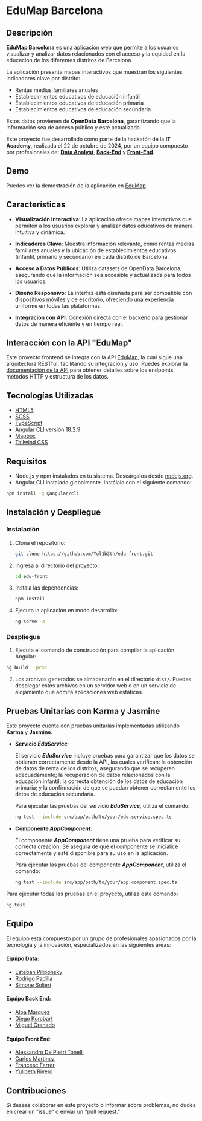 # EduMap Barcelona

## Descripción

**EduMap Barcelona** es una aplicación web que permite a los usuarios visualizar
y analizar datos relacionados con el acceso y la equidad en la educación de los
diferentes distritos de Barcelona.

La aplicación presenta mapas interactivos que muestran los siguientes
indicadores clave por distrito:

- Rentas medias familiares anuales
- Establecimientos educativos de educación infantil
- Establecimientos educativos de educación primaria
- Establecimientos educativos de educación secundaria

Estos datos provienen de **OpenData Barcelona**, garantizando que la información
sea de acceso público y esté actualizada.

Este proyecto fue desarrollado como parte de la hackatón de la **IT Academy**,
realizada el 22 de octubre de 2024, por un equipo compuesto por profesionales
de: [**Data Analyst**](#equipo-data), [**Back-End**](#equipo-back-end) y
[**Front-End**](#equipo-front-end).

## Demo

Puedes ver la demostración de la aplicación en
[EduMap](https://edu-front-delta.vercel.app/).

## Características

- **Visualización Interactiva**: La aplicación ofrece mapas interactivos que
  permiten a los usuarios explorar y analizar datos educativos de manera
  intuitiva y dinámica.

- **Indicadores Clave**: Muestra información relevante, como rentas medias
  familiares anuales y la ubicación de establecimientos educativos (infantil,
  primario y secundario) en cada distrito de Barcelona.

- **Acceso a Datos Públicos**: Utiliza datasets de OpenData Barcelona,
  asegurando que la información sea accesible y actualizada para todos los
  usuarios.

- **Diseño Responsivo**: La interfaz está diseñada para ser compatible con
  dispositivos móviles y de escritorio, ofreciendo una experiencia uniforme en
  todas las plataformas.

- **Integración con API**: Conexión directa con el backend para gestionar datos
  de manera eficiente y en tiempo real.

## Interacción con la API "EduMap"

Este proyecto frontend se integra con la API
[EduMap](https://github.com/amarinite/hackatonITAcademy), la cual sigue una
arquitectura RESTful, facilitando su integración y uso. Puedes explorar la
[documentación de la API](https://hackatonitacademy-4eb658690555.herokuapp.com/webjars/swagger-ui/index.html)
para obtener detalles sobre los endpoints, métodos HTTP y estructura de los
datos.

## Tecnologías Utilizadas

- [HTML5](https://developer.mozilla.org/en-US/docs/Web/Guide/HTML/HTML5)
- [SCSS](https://sass-lang.com/)
- [TypeScript](https://www.typescriptlang.org/)
- [Angular CLI](https://angular.dev/) versión 18.2.9
- [Mapbox](https://www.mapbox.com/)
- [Tailwind CSS](https://tailwindcss.com/)

## Requisitos

- Node.js y npm instalados en tu sistema. Descárgalos desde
  [nodejs.org](https://nodejs.org/).
- Angular CLI instalado globalmente. Instálalo con el siguiente comando:

```bash
npm install -g @angular/cli
```

## Instalación y Despliegue

### Instalación

1. Clona el repositorio:

   ```bash
   git clone https://github.com/Yul1b3th/edu-front.git
   ```

2. Ingresa al directorio del proyecto:

   ```bash
   cd edu-front
   ```

3. Instala las dependencias:

   ```bash
   npm install
   ```

4. Ejecuta la aplicación en modo desarrollo:

   ```bash
   ng serve -o
   ```

### Despliegue

1. Ejecuta el comando de construcción para compilar la aplicación Angular:

```bash
ng build --prod
```

2. Los archivos generados se almacenarán en el directorio `dist/`. Puedes
   desplegar estos archivos en un servidor web o en un servicio de alojamiento
   que admita aplicaciones web estáticas.

## Pruebas Unitarias con Karma y Jasmine

Este proyecto cuenta con pruebas unitarias implementadas utilizando **Karma** y
**Jasmine**.

- **Servicio _EduService_**:

  El servicio **_EduService_** incluye pruebas para garantizar que los datos se
  obtienen correctamente desde la API, las cuales verifican: la obtención de
  datos de renta de los distritos, asegurando que se recuperen adecuadamente; la
  recuperación de datos relacionados con la educación infantil; la correcta
  obtención de los datos de educación primaria; y la confirmación de que se
  puedan obtener correctamente los datos de educación secundaria.

  Para ejecutar las pruebas del servicio **_EduService_**, utiliza el comando:

  ```bash
  ng test --include src/app/path/to/your/edu.service.spec.ts
  ```

- **Componente _AppComponent_**:

  El componente **_AppComponent_** tiene una prueba para verificar su correcta
  creación. Se asegura de que el componente se inicialice correctamente y esté
  disponible para su uso en la aplicación.

  Para ejecutar las pruebas del componente **_AppComponent_**, utiliza el
  comando:

  ```bash
  ng test --include src/app/path/to/your/app.component.spec.ts
  ```

Para ejecutar todas las pruebas en el proyecto, utiliza este comando:

```bash
ng test
```

## Equipo

El equipo está compuesto por un grupo de profesionales apasionados por la
tecnología y la innovación, especializados en las siguientes áreas:

#### Equipo Data:

- [Esteban Piliponsky](https://github.com/epili50)
- [Rodrigo Padilla](https://github.com/ErrePad)
- [Simone Solieri](https://github.com/sisolieri)

#### Equipo Back End:

- [Alba Marquez](https://github.com/amarinite)
- [Diego Kurcbart](https://github.com/dKurbi)
- [Miguel Granado](https://github.com/Mettanoia)

#### Equipo Front End:

- [Alessandro De Pietri Tonelli](https://github.com/adptCode)
- [Carlos Martinez](https://github.com/carlos-full-stack)
- [Francesc Ferrer](https://github.com/fran-cesc)
- [Yulibeth Rivero](https://github.com/Yul1b3th)

## Contribuciones

Si deseas colaborar en este proyecto o informar sobre problemas, no dudes en
crear un "issue" o enviar un "pull request."
